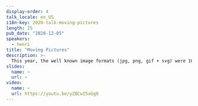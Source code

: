 ```yaml
---
display-order: 4
talk_locale: en_US
i18n-key: 2020-talk-moving-pictures
length: 25
pub_date: "2020-12-05"
speakers:
  - henri
title: "Moving Pictures"
description: >-
  This year, the well known image formats (jpg, png, gif + svg) were 104 yrs old combined. 2020 has seen a quick shift in formats solutions. Webp turned 10 in October, and was finally supported by Safari providing complete browser support. . But in 2 yrs since it was introduced, AVIF became rapidly supported to provide 70% browser market share already. At the same time, JPEG XL is being promoted and might be close to freezing of bitstream. This is a talk about what is taking place with modern image formats
slides:
  name: ~
  url: ~
video:
  name: ~
  url: https://youtu.be/yZBCwI5xGg0
---
```

